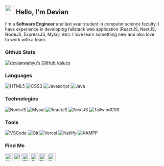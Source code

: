 ## <img src="https://raw.githubusercontent.com/MartinHeinz/MartinHeinz/master/wave.gif" width="30px"> **Hello, I'm Devian**

I'm a <b>Software Engineer</b> and last year student in computer science faculty. I have experience in developing fullstack web application (ReactJS, NextJS, NodeJS, ExpressJS, Mysql, etc). I  love learn something new and also love to work with a team.

### **Github Stats**
<a href="https://github.com/devianwahyu/devianwahyu">
    <img align="center" src="https://github-readme-stats.vercel.app/api?username=devianwahyu&show_icons=true&line_height=24&count_private=true" alt="devianwahyu's GitHub Values" />
</a>

### **Languages**
<p>
    <img alt="HTML5" src="https://img.shields.io/badge/-HTML5-E56028?style=flat-square&logo=html5&logoColor=white" />
    <img alt="CSS3" src="https://img.shields.io/badge/-CSS3-488EE7?style=flat-square&logo=css3&logoColor=white" />
    <img alt="Javascript" src="https://img.shields.io/badge/-Javascript-EAD41C?style=flat-square&logo=javascript&logoColor=black" />
    <img alt="Java" src="https://img.shields.io/badge/-Java-DB4859?style=flat-square&logo=java&logoColor=black" />
</p>

### **Technologies**
<p>
    <img alt="NodeJS" src="https://img.shields.io/badge/-NodeJS-82B155?style=flat-square&logo=nodedotjs&logoColor=white" />
    <img alt="Mysql" src="https://img.shields.io/badge/-MySQL-1E4273?style=flat-square&logo=mysql&logoColor=white" />
    <img alt="ReactJS" src="https://img.shields.io/badge/-ReactJS-68CFEF?style=flat-square&logo=react&logoColor=white" />
    <img alt="NextJS" src="https://img.shields.io/badge/-NextJS-000000?style=flat-square&logo=nextdotjs&logoColor=white" />
    <img alt="TailwindCSS" src="https://img.shields.io/badge/-TailwindCSS-4D9FAA?style=flat-square&logo=tailwindcss&logoColor=white" />
</p>

### **Tools**
<p>
    <img alt="VSCode" src="https://img.shields.io/badge/-VSCode-3D7CB1?style=flat-square&logo=visualstudiocode&logoColor=white" />
    <img alt="Git" src="https://img.shields.io/badge/-Git-E44C30?style=flat-square&logo=git&logoColor=white" />
    <img alt="Vercel" src="https://img.shields.io/badge/-Vercel-000000?style=flat-square&logo=vercel&logoColor=white" />
    <img alt="Netlify" src="https://img.shields.io/badge/-Netlify-26517B?style=flat-square&logo=netlify&logoColor=white" />
    <img alt="XAMPP" src="https://img.shields.io/badge/-XAMPP-E56028?style=flat-square&logo=xampp&logoColor=white" />
</p>

### **Find Me**
<a href="https://www.linkedin.com/in/devian-wahyu-setiyawan-a7594b205/">
  <img align="left" alt="Linkedin" width="25px" src="https://cdn.jsdelivr.net/npm/simple-icons@3.12.2/icons/linkedin.svg" />
</a>
<a href="https://www.instagram.com/devianwahyudi/">
  <img align="left" alt="Instagram" width="25px" src="https://cdn.jsdelivr.net/npm/simple-icons@3.12.2/icons/instagram.svg" />
</a>
<a href="https://github.com/devianwahyu">
  <img align="left" alt="Github" width="25px" src="https://cdn.jsdelivr.net/npm/simple-icons@3.12.2/icons/github.svg" />
</a>
<a href="https://discordapp.com/users/devs#6980/">
  <img align="left" alt="Discord" width="25px" src="https://cdn.jsdelivr.net/npm/simple-icons@3.12.2/icons/discord.svg" />
</a>
<a href="devianwahyu666@gmail.com">
  <img align="left" alt="Discord" width="25px" src="https://cdn.jsdelivr.net/npm/simple-icons@3.12.2/icons/gmail.svg" />
</a>
<a href="https://www.youtube.com/channel/UCI0Ioav2pmDpPVDX3LW2mNQ">
  <img align="left" alt="Youtube" width="25px" src="https://cdn.jsdelivr.net/npm/simple-icons@3.12.2/icons/youtube.svg" />
</a>
